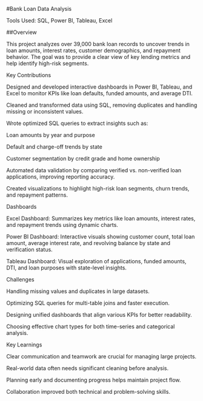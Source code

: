 #Bank Loan Data Analysis

Tools Used: SQL, Power BI, Tableau, Excel

##Overview

This project analyzes over 39,000 bank loan records to uncover trends in loan amounts, interest rates, customer demographics, and repayment behavior. The goal was to provide a clear view of key lending metrics and help identify high-risk segments.

Key Contributions

Designed and developed interactive dashboards in Power BI, Tableau, and Excel to monitor KPIs like loan defaults, funded amounts, and average DTI.

Cleaned and transformed data using SQL, removing duplicates and handling missing or inconsistent values.

Wrote optimized SQL queries to extract insights such as:

Loan amounts by year and purpose

Default and charge-off trends by state

Customer segmentation by credit grade and home ownership

Automated data validation by comparing verified vs. non-verified loan applications, improving reporting accuracy.

Created visualizations to highlight high-risk loan segments, churn trends, and repayment patterns.

Dashboards

Excel Dashboard: Summarizes key metrics like loan amounts, interest rates, and repayment trends using dynamic charts.

Power BI Dashboard: Interactive visuals showing customer count, total loan amount, average interest rate, and revolving balance by state and verification status.

Tableau Dashboard: Visual exploration of applications, funded amounts, DTI, and loan purposes with state-level insights.

Challenges

Handling missing values and duplicates in large datasets.

Optimizing SQL queries for multi-table joins and faster execution.

Designing unified dashboards that align various KPIs for better readability.

Choosing effective chart types for both time-series and categorical analysis.

Key Learnings

Clear communication and teamwork are crucial for managing large projects.

Real-world data often needs significant cleaning before analysis.

Planning early and documenting progress helps maintain project flow.

Collaboration improved both technical and problem-solving skills.
